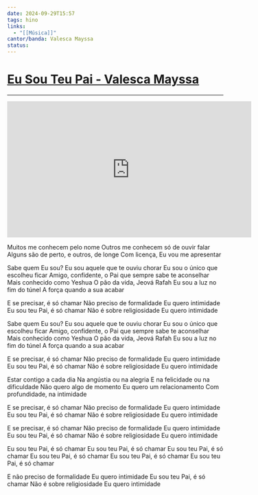 ```yaml
---
date: 2024-09-29T15:57
tags: hino
links:
  - "[[Música]]"
cantor/banda: Valesca Mayssa
status: 
---
```

# [Eu Sou Teu Pai - Valesca Mayssa](https://youtu.be/kNJPalON82E?si=JX_4TyahJbAe_4Op)
---

<iframe src="https://www.youtube-nocookie.com/embed/kNJPalON82E?vq=hd1080&modestbranding=1&rel=0&iv_load_policy=3" width="569" height="317" frameborder="0" style="margin: 0 auto; display: block;"></iframe><!-- markdown-link-check-disable-line -->



Muitos me conhecem pelo nome
Outros me conhecem só de ouvir falar
Alguns são de perto, e outros, de longe
Com licença, Eu vou me apresentar

Sabe quem Eu sou?
Eu sou aquele que te ouviu chorar
Eu sou o único que escolheu ficar
Amigo, confidente, o Pai que sempre sabe te aconselhar
Mais conhecido como Yeshua
O pão da vida, Jeová Rafah
Eu sou a luz no fim do túnel
A força quando a sua acabar

E se precisar, é só chamar
Não preciso de formalidade
Eu quero intimidade
Eu sou teu Pai, é só chamar
Não é sobre religiosidade
Eu quero intimidade

Sabe quem Eu sou?
Eu sou aquele que te ouviu chorar
Eu sou o único que escolheu ficar
Amigo, confidente, o Pai que sempre sabe te aconselhar
Mais conhecido como Yeshua
O pão da vida, Jeová Rafah
Eu sou a luz no fim do túnel
A força quando a sua acabar

E se precisar, é só chamar
Não preciso de formalidade
Eu quero intimidade
Eu sou teu Pai, é só chamar
Não é sobre religiosidade
Eu quero intimidade

Estar contigo a cada dia
Na angústia ou na alegria
E na felicidade ou na dificuldade
Não quero algo de momento
Eu quero um relacionamento
Com profundidade, na intimidade

E se precisar, é só chamar
Não preciso de formalidade
Eu quero intimidade
Eu sou teu Pai, é só chamar
Não é sobre religiosidade
Eu quero intimidade

E se precisar, é só chamar
Não preciso de formalidade
Eu quero intimidade
Eu sou teu Pai, é só chamar
Não é sobre religiosidade
Eu quero intimidade

Eu sou teu Pai, é só chamar
Eu sou teu Pai, é só chamar
Eu sou teu Pai, é só chamar
Eu sou teu Pai, é só chamar
Eu sou teu Pai, é só chamar
Eu sou teu Pai, é só chamar

E não preciso de formalidade
Eu quero intimidade
Eu sou teu Pai, é só chamar
Não é sobre religiosidade
Eu quero intimidade

